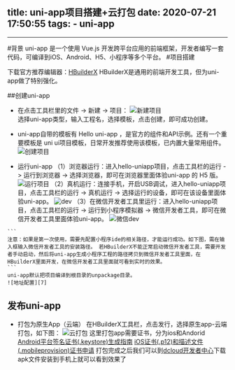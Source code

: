 title: uni-app项目搭建+云打包
date: 2020-07-21 17:50:55
tags:
    - uni-app
---
---
#背景
uni-app 是一个使用 Vue.js 开发跨平台应用的前端框架，开发者编写一套代码，可编译到iOS、Android、H5、小程序等多个平台。
#项目搭建

下载官方推荐编辑器：[HBuilderX][1] 
HBuilderX是通用的前端开发工具，但为uni-app做了特别强化。

##创建uni-app
   - 在点击工具栏里的文件 -> 新建 -> 项目：
  ![新建项目][2]  
  选择uni-app类型，输入工程名，选择模板，点击创建，即可成功创建。
   - uni-app自带的模板有 Hello uni-app ，是官方的组件和API示例。还有一个重要模板是 uni ui项目模板，日常开发推荐使用该模板，已内置大量常用组件。
  ![创建项目][3]
  
   - 运行uni-app
   （1）浏览器运行：进入hello-uniapp项目，点击工具栏的运行 -> 运行到浏览器 -> 选择浏览器，即可在浏览器里面体验uni-app 的 H5 版。
  ![运行项目][4]
   （2）真机运行：连接手机，开启USB调试，进入hello-uniapp项目，点击工具栏的运行 -> 真机运行 -> 选择运行的设备，即可在该设备里面体验uni-app。
  ![dev][5]
    （3）在微信开发者工具里运行：进入hello-uniapp项目，点击工具栏的运行 -> 运行到小程序模拟器 -> 微信开发者工具，即可在微信开发者工具里面体验uni-app。
    ![微信dev][6]
  
    ```
    注意：如果是第一次使用，需要先配置小程序ide的相关路径，才能运行成功。如下图，需在输入框输入微信开发者工具的安装路径。 若HBuilderX不能正常启动微信开发者工具，需要开发者手动启动，然后将uni-app生成小程序工程的路径拷贝到微信开发者工具里面，在HBuilderX里面开发，在微信开发者工具里面就可看到实时的效果。
    ```
    uni-app默认把项目编译到根目录的unpackage目录。
    ![地址配置][7]

## 发布uni-app
- 打包为原生App（云端）
    在HBuilderX工具栏，点击发行，选择原生app-云端打包，如下图：
![云打包][8]
这里打包app需要证书，分为ios和Andorid
[Android平台签名证书(.keystore)生成指南][9]
[iOS证书(.p12)和描述文件(.mobileprovision)证书申请][10]
打包完成之后我们可以到[dcloud开发者中心][11]下载apk文件安装到手机上就可以看到效果了


  [1]: https://www.dcloud.io/hbuilderx.html
  [2]: https://img-cdn-qiniu.dcloud.net.cn/uniapp/doc/create1.png
  [3]: https://img.cdn.aliyun.dcloud.net.cn/uni-app/doc/create.png
  [4]: https://img-cdn-qiniu.dcloud.net.cn/uniapp/doc/run-chrome.png
  [5]: https://img-cdn-qiniu.dcloud.net.cn/uniapp/doc/run-phone.png
  [6]: https://img-cdn-qiniu.dcloud.net.cn/uniapp/doc/uni20190222-1.png
  [7]: https://img-cdn-qiniu.dcloud.net.cn/uniapp/doc/weixin-setting.png
  [8]: https://img-cdn-qiniu.dcloud.net.cn/uniapp/doc/uni20190222-11.png
  [9]: https://ask.dcloud.net.cn/article/35777
  [10]: https://ask.dcloud.net.cn/article/152
  [11]: https://dev.dcloud.net.cn/app/index?type=0